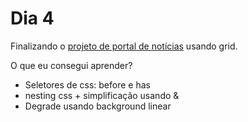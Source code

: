 # Dia 4
Finalizando o [projeto de portal de notícias](https://github.com/pauloandrehxh/portal-de-noticias) usando grid.

O que eu consegui aprender?
- Seletores de css: before e has
- nesting css + simplificação usando &
- Degrade usando background linear
